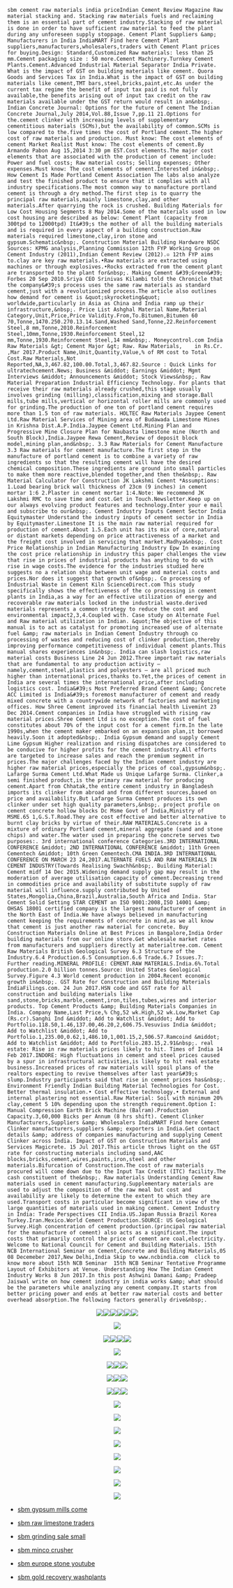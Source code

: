
```
sbm cement raw materials india priceIndian Cement Review Magazine Raw material stacking and. Stacking raw materials fuels and reclaiming them is an essential part of cement industry.Stacking of raw material is done in order to have sufficient raw material to feed the plant during any unforeseen supply stoppage. Cement Plant Suppliers &amp; Manufacturers in India IndiaMART Find here Cement Plant suppliers,manufacturers,wholesalers,traders with Cement Plant prices for buying.Design: Standard,Customized Raw materials: less than 25 mm.Cement packaging size : 50 more.Cement Machinery.Turnkey Cement Plants.Cement.Advanced Industrial Material Separator India Private. What is the impact of GST on building materials like cement. Quora Goods and Services Tax in India.What is the impact of GST on building materials like cement,TMT bars,steel,bricks,paint,etc.As under the current tax regime the benefit of input tax paid is not fully available,the benefits arising out of input tax credit on the raw materials available under the GST return would result in an&nbsp;. Indian Concrete Journal: Options for the future of cement The Indian Concrete Journal,July 2014,Vol.88,Issue 7,pp.11 21.Options for the.cement clinker with increasing levels of supplementary cementitious materials (SCMs),but the availability of common.SCMs is low compared to the.five times the cost of Portland cement.The higher cost of raw materials and production. Must know: The cost elements of cement Market Realist Must know: The cost elements of cement.By Armando Pabon Aug 15,2014 3:30 pm EST.Cost elements.The major cost elements that are associated with the production of cement include: Power and fuel costs; Raw material costs; Selling expenses; Other expenses.Must know: The cost elements of cement.Interested in&nbsp;. How Cement Is Made Portland Cement Association The labs also analyze and test the finished product to ensure that it complies with all industry specifications.The most common way to manufacture portland cement is through a dry method.The first step is to quarry the principal raw materials,mainly limestone,clay,and other materials.After quarrying the rock is crushed. Building Materials for Low Cost Housing Segments 8 May 2014.Some of the materials used in low cost housing are described as below: Cement Plant (capacity from 300tpd to 12000tpd) It&#39;s the mother of all the building materials and is required in every aspect of a building construction.Raw materials required limestone,clay,iron stone and gypsum.Schematic&nbsp;. Construction Material Building Hardware NSDC Sources: KPMG analysis,Planning Commission 12th FYP Working Group on Cement Industry (2011),Indian Cement Review (2012).▫ 12th FYP aims to.clay are key raw materials.•Raw materials are extracted using machines or through explosives.•Rocks extracted from the cement plant are transported to the plant for&nbsp;. Making Cement &#39;Green&#39; Forbes 20 Sep 2010.Sriya CEO Srinivas Kilambi told the Chronicle that the company&#39;s process uses the same raw materials as standard cement,just with a revolutionized process.The article also outlines how demand for cement is &quot;skyrocketing&quot; worldwide,particularly in Asia as China and India ramp up their infrastructure,&nbsp;. Price List Ashghal Material Name,Material Category,Unit,Price,Price Validity.From,To.Bitumen,Bitumen 60 70,Tonne,1470.250.270.13.14.Sand,Washed Sand,Tonne,22.Reinforcement Steel,8 mm,Tonne,2010.Reinforcement Steel,10mm,Tonne,1930.Reinforcement Steel,12 mm,Tonne,1930.Reinforcement Steel,14 mm&nbsp;. Moneycontrol.com India Raw Materials &gt; Cement Major &gt; Raw. Raw Materials,    in Rs.Cr.    ,Mar 2017.Product Name,Unit,Quantity,Value,% of RM cost to Total Cost.Raw Materials,Not Reported,NA,3,467.82,100.00.Total,3,467.82.Source : Quick Links for ultratechcement.News; Business &middot; Earnings &middot; Mgmt Interviews &middot; Announcements &middot; Stock Views&nbsp;. Raw Material Preparation Industrial Efficiency Technology. For plants that receive their raw materials already crushed,this stage usually involves grinding (milling),classification,mixing and storage.Ball mills,tube mills,vertical or horizontal roller mills are commonly used for grinding.The production of one ton of portland cement requires more than 1.5 ton of raw materials. HOLTEC Raw Materials Jaypee Cement Ltd.Raw Material Services of Mining area of Budawada Limestone Mines in Krishna Dist.A.P.India.Jaypee Cement Ltd.Mining Plan and Progressive Mine Closure Plan for Naubasta limestone mine (North and South Block),India.Jaypee Rewa Cement,Review of deposit block model,mining plan,and&nbsp;. 3.3 Raw Materials for Cement Manufacture 3.3 Raw materials for cement manufacture.The first step in the manufacture of portland cement is to combine a variety of raw ingredients so that the resulting cement will have the desired chemical composition.These ingredients are ground into small particles to make them more reactive,blended together,and then the&nbsp;. Raw Material Calculator for Construction JK Lakshmi Cement *Assumptions: 1.Load bearing brick wall thickness of 23cm (9 inches) in cement mortar 1:6 2.Plaster in cement mortar 1:4.Note: We recommend JK Lakshmi RMC to save time and cost.Get in Touch.Newsletter.Keep up on our always evolving product features and technology.Enter your e mail and subscribe to our&nbsp;. Cement Industry Inputs Cement Sector India Equitymaster Understand the industry inputs of cement sector in India by Equitymaster.Limestone It is the main raw material required for production of cement.About 1.5.Each unit has its mix of core,natural or distant markets depending on price attractiveness of a market and the freight cost involved in servicing that market.Madhya&nbsp;. Cost Price Relationship in Indian Manufacturing Industry Epw In examining the cost price relationship in industry this paper challenges the view that rise in prices of industrial products has anything to do with rise in wage costs.The evidence for the industries studied here suggests no a relation ship between unit wage and material costs and prices.Nor does it suggest that growth of&nbsp;. Co processing of Industrial Waste in Cement Kiln ScienceDirect.com This study specifically shows the effectiveness of the co processing in cement plants in India,as a way for an effective utilization of energy and recoverable raw materials locked in the industrial waste.derived materials represents a common strategy to reduce the cost and environmental impact2,3,4.Coupled with. Case study on Alternate Fuel and Raw material utilization in Indian. &quot;The objective of this manual is to act as catalyst for promoting increased use of alternate fuel &amp; raw materials in Indian Cement Industry through co processing of wastes and reducing cost of clinker production,thereby improving performance competitiveness of individual cement plants.This manual shares experiences in&nbsp;. India can slash logistics,raw material costs Business Line 24 Jun 2012.Three important raw materials that are fundamental to any production activity — namely,cement,steel,plastics and polyesters — are all priced much higher than international prices,thanks to.Yet,the prices of cement in India are several times the international price,after including logistics cost. India&#39;s Most Preferred Brand Cement &amp; Concrete ACC Limited is India&#39;s foremost manufacturer of cement and ready mixed concrete with a countrywide network of factories and marketing offices. How Shree Cement improved its financial health Livemint 23 Dec 2014.Cement companies in India have struggled with rising raw material prices.Shree Cement Ltd is no exception.The cost of fuel constitutes about 70% of the input cost for a cement firm.In the late 1990s,when the cement maker embarked on an expansion plan,it borrowed heavily.Soon it adopted&nbsp;. India Gypsum demand and supply Cement Lime Gypsum Higher realization and rising dispatches are considered to be conducive for higher profits for the cement industry.All efforts are targeted to increase sales and reach the premium segment in prices.The major challenges faced by the Indian cement industry are higher raw material prices,especially the prices of coal,gypsum&nbsp;. Lafarge Surma Cement Ltd.What Made us Unique Lafarge Surma. Clinker,a semi finished product,is the primary raw material for producing cement.Apart from Chhatak,the entire cement industry in Bangladesh imports its clinker from abroad and from different sources,based on price and availability.But Lafarge Surma Cement produces its own clinker under set high quality parameters,&nbsp;. project profile on cement concrete hollow blocks Dc Msme Govt of India,Ministry of MSME.65 1,G.S.T.Road.They are cost effective and better alternative to burnt clay bricks by virtue of their.RAW MATERIALS.Concrete is a mixture of ordinary Portland cement,mineral aggregate (sand and stone chips) and water.The water used in preparing the concrete serves two purposes:. 3rd international conference Categories.3RD INTERNATIONAL CONFERENCE &middot; 2ND INTERNATIONAL CONFERENCE &middot; 11th Green Cementech &middot; 10th Green Cementech.CMA INDIA.3RD INTERNATIONAL CONFERENCE ON MARCH 23 24,2017.ALTERNATE FUELS AND RAW MATERIALS IN CEMENT INDUSTRY(Towards Realising Swachh&nbsp;. Building Material: Cement midf 14 Dec 2015.Widening demand supply gap may result in the moderation of average utilisation capacity of cement.Decreasing trend in commodities price and availability of substitute supply of raw material will influence.supply contributed by United States,Mongolia,China,Brazil,Australia,South Africa and India. Star Cement Solid Setting STAR CEMENT an ISO 9001:2008,ISO 14001 &amp; OHSAS 18001 certified company is the largest manufacturer of cement in the North East of India.We have always believed in manufacturing cement keeping the requirements of concrete in mind,as we all know that cement is just another raw material for concrete. Buy Construction Materials Online at Best Prices in Bangalore,India Order building materials from our online store.Get wholesale market rates from manufacturers and suppliers directly at materialtree.com. Cement Raw Materials British Geological Survey 6.3 Structure of the Industry.6.4 Production.6.5 Consumption.6.6 Trade.6.7 Issues.7: Further reading.MINERAL PROFILE: CEMENT.RAW MATERIALS.India.6%.Total production.2.0 billion tonnes.Source: United States Geological Survey.Figure 4.3 World cement production in 2004.Recent economic growth in&nbsp;. GST Rate for Construction and Building Materials IndiaFilings.com. 24 Jun 2017.HSN code and GST rate for all construction and building materials like sand,stone,bricks,marble,cement,iron,tiles,tubes,wires and interior products. Top Cement Products &amp; Building Materials Companies in India. Company Name,Last Price,% Chg,52 wk.High,52 wk.Low,Market Cap (Rs.cr).Sanghi Ind &middot; Add to Watchlist &middot; Add to Portfolio.118.50,1.46,137.00,46.20,2,606.75.Vesuvius India &middot; Add to Watchlist &middot; Add to Portfolio.1,235.00,0.62,1,486.10,1,001.15,2,506.57.Ramcoind &middot; Add to Watchlist &middot; Add to Portfolio.283.15,2.91&nbsp;. real estate: Rise in raw materials prices likely to hit. Times of India 14 Feb 2017.INDORE: High fluctuations in cement and steel prices caused by a spur in infrastructural activities,is likely to hit real estate business.Increased prices of raw materials will spoil plans of the realtors expecting to revive themselves after last year&#39;s slump.Industry participants said that rise in cement prices has&nbsp;. Environment Friendly Indian Building Material Technologies for Cost. Better thermal insulation.• Cost effective technology.• External and internal plastering not essential.Raw Material: Soil with minimum 20% clay,cement 5 10% depending upon the strength requirement.Option I: Manual Compression Earth Brick Machine (Balram).Production Capacity.3,60,000 Bicks per Annum (8 hrs shift). Cement Clinker Manufacturers,Suppliers &amp; Wholesalers IndiaMART Find here Cement Clinker manufacturers,suppliers &amp; exporters in India.Get contact details &amp; address of companies manufacturing and supplying Cement Clinker across India. Impact of GST on Construction Materials and Services Magicrete. 15 Jul 2017.This article throws light on the GST rate for constructing materials including sand,AAC blocks,bricks,cement,wires,paints,iron,steel and other materials.Bifurcation of Construction.The cost of raw materials procured will come down due to the Input Tax Credit (ITC) facility.The cash constituent of the&nbsp;. Raw materials Understanding Cement Raw materials used in cement manufacturing.Supplementary materials are used to adjust the composition of the raw meal but cost and availability are likely to determine the extent to which they are used.Transport costs in particular become significant in view of the large quantities of materials used in making cement. Cement Industry in India: Trade Perspectives CII India.US.Japan Russia Brazil Korea Turkey.Iran.Mexico.World Cement Production.SOURCE: US Geological Survey.High concentration of cement production.(principal raw material for the manufacture of cement) also acts as a significant.The input costs that primarily control the price of cement are coal,electricity. Welcome to National Council for Cement and Building Materials. 15th NCB International Seminar on Cement,Concrete and Building Materials,05 08 Decemeber 2017,New Delhi,India Skip to www.ncbindia.com  click to know more about 15th NCB Seminar  15th NCB Seminar Tentative Programme  Layout of Exhibitors at Venue. Understanding How The Indian Cement Industry Works 8 Jun 2017.In this post Ashwini Damani &amp; Pradeep Jaiswal write on how cement industry in india works &amp; what should be the parameters while analyzing any cement company.It starts from better pricing power and ends at better raw material costs and better overhead absorption.The following factors generally drive&nbsp;. 
```

<div align="center">
  
<a rel="nofollow" href="https://m.shibang-china.com?f=github&k=sbm+cement+raw+materials+india+price"><img src="https://static.shibang-china.com/en/l.png"></a><img src="https://static.shibang-china.com/en/hw.png"><a rel="nofollow" href="https://m.shibang-china.com/product/?f=github&k=sbm+cement+raw+materials+india+price"><img src="https://static.shibang-china.com/en/p.png"></a><a rel="nofollow" href="https://m.shibang-china.com/cases/?f=github&k=sbm+cement+raw+materials+india+price"><img src="https://static.shibang-china.com/en/c.png"></a><a rel="nofollow" href="https://m.shibang-china.com/news/?f=github&k=sbm+cement+raw+materials+india+price"><img src="https://static.shibang-china.com/en/n.png"></a><a rel="nofollow" href="https://m.shibang-china.com?f=github&k=sbm+cement+raw+materials+india+price"><img src="https://static.shibang-china.com/en/m.png"></a>

<a rel="nofollow" href="https://m.shibang-china.com/product/?f=github&k=sbm+cement+raw+materials+india+price"><img src="https://static.shibang-china.com/en/b.jpg"></a>
  
<a rel="nofollow" href="https://m.shibang-china.com/solution-aggregate.html?f=github&k=sbm+cement+raw+materials+india+price"><img src="https://static.shibang-china.com/en/a.jpg"></a><a rel="nofollow" href="https://m.shibang-china.com/solution-mine.html?f=github&k=sbm+cement+raw+materials+india+price"><img src="https://static.shibang-china.com/en/m.jpg"></a><a rel="nofollow" href="https://m.shibang-china.com/solution-mill.html?f=github&k=sbm+cement+raw+materials+india+price"><img src="https://static.shibang-china.com/en/g.jpg"></a><a rel="nofollow" href="https://m.shibang-china.com/solution-epc.html?f=github&k=sbm+cement+raw+materials+india+price"><img src="https://static.shibang-china.com/en/e.jpg"></a>

<a rel="nofollow" href="https://m.shibang-china.com/product/?f=github&k=sbm+cement+raw+materials+india+price"><img src="https://static.shibang-china.com/en/a-p.png"></a>

<a rel="nofollow" href="https://m.shibang-china.com/product/crusher/c6x.html?f=github&k=sbm+cement+raw+materials+india+price"><img src="https://static.shibang-china.com/en/j.jpg"></a><a rel="nofollow" href="https://m.shibang-china.com/product/crusher/ci5x.html?f=github&k=sbm+cement+raw+materials+india+price"><img src="https://static.shibang-china.com/en/i.jpg"></a><a rel="nofollow" href="https://m.shibang-china.com/product/crusher/hst.html?f=github&k=sbm+cement+raw+materials+india+price"><img src="https://static.shibang-china.com/en/c.jpg"></a>

<a rel="nofollow" href="https://m.shibang-china.com/product/mill/mtw.html?f=github&k=sbm+cement+raw+materials+india+price"><img src="https://static.shibang-china.com/en/mtw.jpg"></a><a rel="nofollow" href="https://m.shibang-china.com/product/mill/scm.html?f=github&k=sbm+cement+raw+materials+india+price"><img src="https://static.shibang-china.com/en/scm.jpg"></a><a rel="nofollow" href="https://m.shibang-china.com/product/mill/lm.html?f=github&k=sbm+cement+raw+materials+india+price"><img src="https://static.shibang-china.com/en/lm.jpg"></a>

<a rel="nofollow" href="https://m.shibang-china.com/product/sand/vsi6x.html?f=github&k=sbm+cement+raw+materials+india+price"><img src="https://static.shibang-china.com/en/6x.jpg"></a><a rel="nofollow" href="https://m.shibang-china.com/product/sand/vu.html?f=github&k=sbm+cement+raw+materials+india+price"><img src="https://static.shibang-china.com/en/vu.jpg"></a><a rel="nofollow" href="https://m.shibang-china.com/product/mobile/klun.html?f=github&k=sbm+cement+raw+materials+india+price"><img src="https://static.shibang-china.com/en/k.jpg"></a>

<a rel="nofollow" href="https://m.shibang-china.com/cases/?f=github&k=sbm+cement+raw+materials+india+price"><img src="https://static.shibang-china.com/en/case.png"></a>

<a rel="nofollow" href="https://m.shibang-china.com/cases/aggregate/202.html?f=github&k=sbm+cement+raw+materials+india+price"><img src="https://static.shibang-china.com/en/c-1.jpg"></a>

<a rel="nofollow" href="https://m.shibang-china.com/cases/aggregate/203.html?f=github&k=sbm+cement+raw+materials+india+price"><img src="https://static.shibang-china.com/en/c-2.jpg"></a>

<a rel="nofollow" href="https://m.shibang-china.com/cases/mill/123.html?f=github&k=sbm+cement+raw+materials+india+price"><img src="https://static.shibang-china.com/en/c-3.jpg"></a>

<a rel="nofollow" href="https://m.shibang-china.com/contact_us.html?f=github&k=sbm+cement+raw+materials+india+price"><img src="https://static.shibang-china.com/en/contact.png"></a>

<a rel="nofollow" href="https://swt.shibang-china.com/?f=github&k=sbm+cement+raw+materials+india+price"><img src="https://static.shibang-china.com/en/chat.png"></a>

<a rel="nofollow" href="https://whatsapp.shibangsoft.com/WhatsApp.php?f=github&k=sbm+cement+raw+materials+india+price"><img src="https://static.shibang-china.com/en/whatsapp.png"></a>

<a rel="nofollow" href="https://m.shibang-china.com/?f=github&k=sbm+cement+raw+materials+india+price"><img src="https://static.shibang-china.com/en/website.png"></a>

</div>


* [sbm gypsum mills come](sbm%20gypsum%20mills%20come.md)

* [sbm raw limestone traders](sbm%20raw%20limestone%20traders.md)

* [sbm grinding sale small](sbm%20grinding%20sale%20small.md)

* [sbm minco crusher](sbm%20minco%20crusher.md)

* [sbm europe stone youtube](sbm%20europe%20stone%20youtube.md)

* [sbm gold recovery washplants](sbm%20gold%20recovery%20washplants.md)